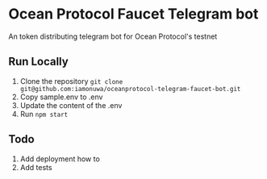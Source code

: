 # Ocean Protocol Faucet Telegram bot
An token distributing telegram bot for Ocean Protocol's testnet

## Run Locally
1. Clone the repository `git clone git@github.com:iamonuwa/oceanprotocol-telegram-faucet-bot.git`
2. Copy sample.env to .env
3. Update the content of the .env
4. Run `npm start`

## Todo
1. Add deployment how to
2. Add tests